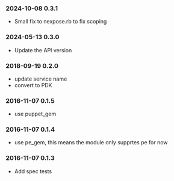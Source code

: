### 2024-10-08 0.3.1
* Small fix to nexpose.rb to fix scoping

### 2024-05-13 0.3.0
* Update the API version

### 2018-09-19 0.2.0
* update service name
* convert to PDK

### 2016-11-07 0.1.5
* use puppet_gem

### 2016-11-07 0.1.4
* use pe_gem, this means the module only supprtes pe for now

### 2016-11-07 0.1.3
* Add spec tests


